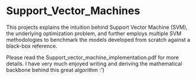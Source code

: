 # Support_Vector_Machines
This projects explains the intuition behind Support Vector Machine (SVM), the underlying optimization problem, and further employs multiple SVM methodologies to benchmark the models developed from scratch against a black-box reference.

Please read the Support_vector_machine_implementation.pdf for more details. I have very much enjoyed writing and deriving the mathematical backbone behind this great algorithm :')
